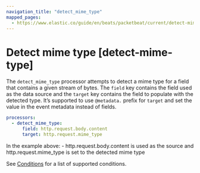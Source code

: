 ```yaml
---
navigation_title: "detect_mime_type"
mapped_pages:
  - https://www.elastic.co/guide/en/beats/packetbeat/current/detect-mime-type.html
---
```


# Detect mime type [detect-mime-type]


The `detect_mime_type` processor attempts to detect a mime type for a field that contains a given stream of bytes. The `field` key contains the field used as the data source and the `target` key contains the field to populate with the detected type. It’s supported to use `@metadata.` prefix for `target` and set the value in the event metadata instead of fields.

```yaml
processors:
  - detect_mime_type:
      field: http.request.body.content
      target: http.request.mime_type
```

In the example above: - http.request.body.content is used as the source and http.request.mime_type is set to the detected mime type

See [Conditions](/reference/packetbeat/defining-processors.md#conditions) for a list of supported conditions.

